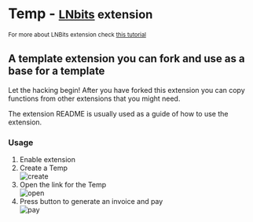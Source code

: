 # Temp - <small>[LNbits](https://github.com/lnbits/lnbits) extension</small>

<small>For more about LNBits extension check [this tutorial](https://github.com/lnbits/lnbits/wiki/LNbits-Extensions)</small>

## A template extension you can fork and use as a base for a template

Let the hacking begin! After you have forked this extension you can copy functions from other extensions that you might need. 

The extension README is usually used as a guide of how to use the extension.

### Usage

1. Enable extension
2. Create a Temp\
   ![create](https://imgur.com/8jNj8Zq.jpg)
3. Open the link for the Temp\
   ![open](https://imgur.com/LZuoWzb.jpg)
4. Press button to generate an invoice and pay\
   ![pay](https://imgur.com/tOwxn77.jpg)
